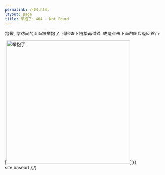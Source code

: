 ```yaml
---
permalink: /404.html
layout: page
title: 举抱了: 404 - Not Found
---
```


抱歉, 您访问的页面被举抱了, 请检查下链接再试试. 或是点击下面的图片返回首页:

[<img src="https://i.ibb.co/mFrxYpH/2019-10-02-Fa-mom-02.jpg" alt="举抱了" border="0" style="width:400px;margin-left:auto;margin-right:auto;display:inline-block;">]({{ site.baseurl }}/)
